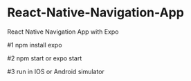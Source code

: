 # React-Native-Navigation-App
React Native Navigation App with Expo

#1 npm install expo

#2 npm start or expo start

#3 run in IOS or Android simulator
